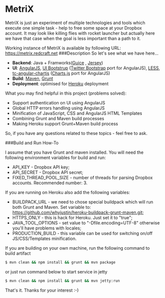 # MetriX
MetriX is just an experiment of multiple technologies and tools which execute one simple task - help to free some space at your Dropbox account. It may look like killing flies with rocket launcher but actually here we have that case when the goal is less important than a path to it. 

Working instance of MetriX is available by following URL: https://metrix.redcraft.net 
###Description
So let's see what we have here...

- **Backend**: Java + Framworks([Guice] , [Jersey])
- **UI**: [AngularJS], [UI Bootstrup] ([Twitter Bootstrap] port for AngularJS), [LESS], [tc-angular-chartjs] ([Charts.js] port for AngularJS)
- **Build**: [Maven], [Grunt]
- **Deployment**: optimised for [Heroku] deployment

What you may find helpful in this project (problems solved):

* Support authentication on UI using AngularJS
* Global HTTP errors handling using AngularJS
* Minification of JavaScript, CSS and AngularJS HTML Templates
* Combining Grunt and Maven build processes
* Making Heroku support Grunt+Maven build process

So, if you have any questions related to these topics - feel free to ask.

###Build and Run How-To

I assume that you have Grunt and maven installed. You will need the following environment variables for build and run:
* API_KEY - Dropbox API key;
* API_SECRET - Dropbox API secret;
* FIXED_THREAD_POOL_SIZE - number of threads for parsing Dropbox accounts. Recommended number: 3.

If you are running on Heroku also add the following variables:

* BUILDPACK_URL - we need to chose special buildpack which will run both Grunt and Maven. Set variable to: https://github.com/whyjustin/heroku-buildpack-grunt-maven.git;
* HTTPS_ONLY - this is hack for Heroku. Just set it to "true";
* JAVA_TOOL_OPTIONS - set value to "-Dfile.encoding=UTF-8" otherwise you'll have problems with locales;
* PRODUCTION_BUILD - this variable can be used for switching on/off JS/CSS/Templates minification.

If you are building on your own machine, run the following command to build artifact
```sh
$ mvn clean && npm install && grunt && mvn package
```
or just run command below to start service in jetty
```sh
$ mvn clean && npm install && grunt && mvn jetty:run
```

That's it. Thanks for your interest :-)

[Twitter Bootstrap]:http://twitter.github.com/bootstrap/
[AngularJS]:http://angularjs.org
[Gulp]:http://gulpjs.com
[Guice]:https://github.com/google/guice
[Jersey]:https://jersey.java.net
[UI Bootstrup]:http://angular-ui.github.io/bootstrap/
[LESS]:http://lesscss.org
[tc-angular-chartjs]:https://github.com/carlcraig/tc-angular-chartjs
[Charts.js]:http://www.chartjs.org
[Heroku]:https://www.heroku.com
[Grunt]:http://gruntjs.com
[Maven]:http://maven.apache.org

